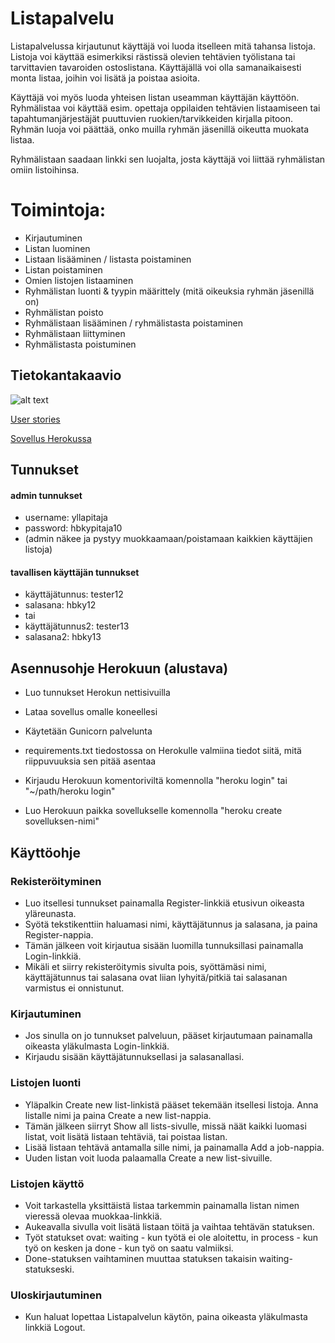 # Listapalvelu

Listapalvelussa kirjautunut käyttäjä voi luoda itselleen mitä tahansa listoja. Listoja voi käyttää esimerkiksi rästissä olevien tehtävien työlistana tai tarvittavien tavaroiden ostoslistana. Käyttäjällä voi olla samanaikaisesti monta listaa, joihin voi lisätä ja poistaa asioita. 

Käyttäjä voi myös luoda yhteisen listan useamman käyttäjän käyttöön. Ryhmälistaa voi käyttää esim. opettaja oppilaiden tehtävien listaamiseen tai tapahtumanjärjestäjät puuttuvien ruokien/tarvikkeiden kirjalla pitoon. Ryhmän luoja voi päättää, onko muilla ryhmän jäsenillä oikeutta muokata listaa. 

Ryhmälistaan saadaan linkki sen luojalta, josta käyttäjä voi liittää ryhmälistan omiin listoihinsa. 

# Toimintoja:

* Kirjautuminen
* Listan luominen
* Listaan lisääminen / listasta poistaminen
* Listan poistaminen
* Omien listojen listaaminen
* Ryhmälistan luonti & tyypin määrittely (mitä oikeuksia ryhmän jäsenillä on)
* Ryhmälistan poisto 
* Ryhmälistaan lisääminen / ryhmälistasta poistaminen
* Ryhmälistaan liittyminen
* Ryhmälistasta poistuminen


## Tietokantakaavio
![alt text](https://yuml.me/436b44e8.png "Tietokantakaavio")

[User stories](https://github.com/inkeriV/Listapalvelu/blob/master/documentation/user-story.md)

[Sovellus Herokussa](https://lista-palvelu-iv.herokuapp.com)

## Tunnukset

#### admin tunnukset
* username: yllapitaja 
* password: hbkypitaja10 
* (admin näkee ja pystyy muokkaamaan/poistamaan kaikkien käyttäjien listoja)

#### tavallisen käyttäjän tunnukset
* käyttäjätunnus: tester12
* salasana: hbky12
* tai
* käyttäjätunnus2: tester13
* salasana2: hbky13


## Asennusohje Herokuun (alustava)

* Luo tunnukset Herokun nettisivuilla
* Lataa sovellus omalle koneellesi
* Käytetään Gunicorn palvelunta
* requirements.txt tiedostossa on Herokulle valmiina tiedot siitä, mitä riippuvuuksia sen pitää asentaa

* Kirjaudu Herokuun komentoriviltä komennolla "heroku login" tai "~/path/heroku login"
* Luo Herokuun paikka sovellukselle komennolla "heroku create sovelluksen-nimi"

## Käyttöohje

### Rekisteröityminen
* Luo itsellesi tunnukset painamalla Register-linkkiä etusivun oikeasta yläreunasta. 
* Syötä tekstikenttiin haluamasi nimi, käyttäjätunnus ja salasana, ja paina Register-nappia.
* Tämän jälkeen voit kirjautua sisään luomilla tunnuksillasi painamalla Login-linkkiä.
* Mikäli et siirry rekisteröitymis sivulta pois, syöttämäsi nimi, käyttäjätunnus tai salasana ovat liian lyhyitä/pitkiä tai salasanan varmistus ei onnistunut.

### Kirjautuminen
* Jos sinulla on jo tunnukset palveluun, pääset kirjautumaan painamalla oikeasta yläkulmasta Login-linkkiä.
* Kirjaudu sisään käyttäjätunnuksellasi ja salasanallasi.

### Listojen luonti
* Yläpalkin Create new list-linkistä pääset tekemään itsellesi listoja. Anna listalle nimi ja paina Create a new list-nappia.
* Tämän jälkeen siirryt Show all lists-sivulle, missä näät kaikki luomasi listat, voit lisätä listaan tehtäviä, tai poistaa listan.
* Lisää listaan tehtävä antamalla sille nimi, ja painamalla Add a job-nappia.
* Uuden listan voit luoda palaamalla Create a new list-sivuille. 

### Listojen käyttö
* Voit tarkastella yksittäistä listaa tarkemmin painamalla listan nimen vieressä olevaa muokkaa-linkkiä.
* Aukeavalla sivulla voit lisätä listaan töitä ja vaihtaa tehtävän statuksen.
* Työt statukset ovat: waiting - kun työtä ei ole aloitettu, in process - kun työ on kesken ja done - kun työ on saatu valmiiksi.
* Done-statuksen vaihtaminen muuttaa statuksen takaisin waiting-statukseski.

### Uloskirjautuminen
* Kun haluat lopettaa Listapalvelun käytön, paina oikeasta yläkulmasta linkkiä Logout. 
